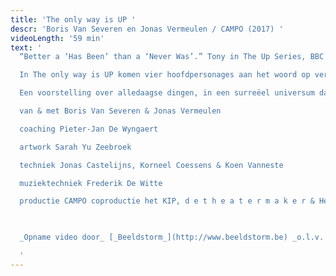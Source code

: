 ```yaml
---
title: 'The only way is UP '
descr: 'Boris Van Severen en Jonas Vermeulen / CAMPO (2017) '
videoLength: '59 min'
text: '
  “Better a ‘Has Been’ than a ‘Never Was’.” Tony in The Up Series, BBC

  In The only way is UP komen vier hoofdpersonages aan het woord op verschillende sleutelmomenten in hun leven: als kind, puber, jongvolwassene, dertiger, veertiger en vijftiger. Hoezeer verandert je houding tegenover bepaalde thema’s naarmate je ouder wordt? In hoeverre is de manier waarop je in het leven staat al van jongs af aan bepaald? Is er een manier om ouder worden niet langer als een eliminatie van mogelijkheden te beschouwen, maar als iets om naar uit te kijken?

  Een voorstelling over alledaagse dingen, in een surreëel universum dat alles wegheeft van een langgerekte lsd-trip. Na hun felgesmaakte debuut The Great Downhill Journey of Little Tommy, laten Boris Van Severen en Jonas Vermeulen de zelfgeschreven soundtrack van deze voorstelling dit keer niet door een rockband brengen, maar door twee dj booths die live muziek én (neon-)quotes tegen elkaar op samplen. Een elektro-opera, zo u wil, geïnspireerd door o.m. The Up Series (BBC).

  van & met Boris Van Severen & Jonas Vermeulen

  coaching Pieter-Jan De Wyngaert

  artwork Sarah Yu Zeebroek

  techniek Jonas Castelijns, Korneel Coessens & Koen Vanneste

  muziektechniek Frederik De Witte

  productie CAMPO coproductie het KIP, d e t h e a t e r m a k e r & Het Theaterfestival met de steun van de Vlaamse Gemeenschap

  ‍

  _Opname video door_ [_Beeldstorm_](http://www.beeldstorm.be) _o.l.v. Jan Bosteels_  

  ‍'
---
```

